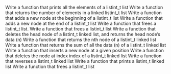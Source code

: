 Write a function that prints all the elements of a listint_t list
Write a function that returns the number of elements in a linked listint_t list
Write a function that adds a new node at the beginning of a listint_t list
Write a function that adds a new node at the end of a listint_t list
Write a function that frees a listint_t list.
Write a function that frees a listint_t list
Write a function that deletes the head node of a listint_t linked list, and returns the head node’s data (n)
Write a function that returns the nth node of a listint_t linked list
Write a function that returns the sum of all the data (n) of a listint_t linked list
Write a function that inserts a new node at a given position
Write a function that deletes the node at index index of a listint_t linked list
Write a function that reverses a listint_t linked list
Write a function that prints a listint_t linked list
Write a function that frees a listint_t list
